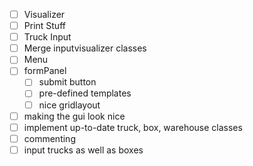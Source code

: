 - [ ] Visualizer
- [ ] Print Stuff
- [ ] Truck Input
- [ ] Merge inputvisualizer classes
- [ ] Menu
- [ ] formPanel
    - [ ] submit button
    - [ ] pre-defined templates
    - [ ] nice gridlayout
- [ ] making the gui look nice
- [ ] implement up-to-date truck, box, warehouse classes
- [ ] commenting
- [ ] input trucks as well as boxes
